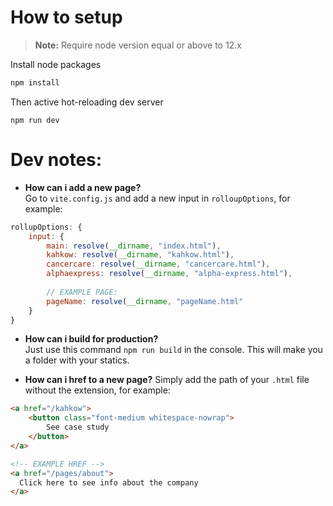 # How to setup

> **Note:** Require node version equal or above to 12.x

Install node packages
```bash
npm install
```
Then active hot-reloading dev server
```
npm run dev
```

# Dev notes:

- **How can i add a new page?**<br>
Go to `vite.config.js` and add a new input in `rolloupOptions`, for example:
```js
rollupOptions: {
    input: {
        main: resolve(__dirname, "index.html"),
        kahkow: resolve(__dirname, "kahkow.html"),
        cancercare: resolve(__dirname, "cancercare.html"),
        alphaexpress: resolve(__dirname, "alpha-express.html"),
        
        // EXAMPLE PAGE:
        pageName: resolve(__dirname, "pageName.html"
    }
}
```

- **How can i build for production?**<br>
Just use this command `npm run build` in the console. This will make you a folder with your statics.


- **How can i href to a new page?**
Simply add the path of your `.html` file without the extension, for example:
```html
<a href="/kahkow">
    <button class="font-medium whitespace-nowrap">
        See case study
    </button>
</a>

<!-- EXAMPLE HREF -->
<a href="/pages/about">
  Click here to see info about the company
</a>
```
